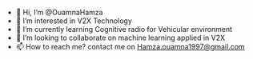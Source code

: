 - 👋 Hi, I’m @OuamnaHamza
- 👀 I’m interested in V2X Technology
- 🌱 I’m currently learning Cognitive radio for Vehicular environment
- 💞️ I’m looking to collaborate on machine learning applied in V2X 
- 📫 How to reach me? contact me on Hamza.ouamna1997@gmail.com

<!---
OuamnaHamza/OuamnaHamza is a ✨ special ✨ repository because its `README.md` (this file) appears on your GitHub profile.
You can click the Preview link to take a look at your changes.
--->
